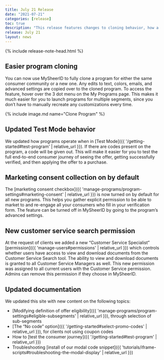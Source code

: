 ```yaml
---
title: July 21 Release
date: "2021-07-21"
categories: [release]
toc: true
description: "This release features changes to cloning behavior, how a program operates in Test Mode as well as a new permission related to the customer service search tool"
release: July 21
layout: news
---
```


{% include release-note-head.html %}

## Easier program cloning

You can now use MySheerID to fully clone a program for either the same consumer community or a new one. Any edits to text, colors, emails, and advanced settings are copied over to the cloned program. To access the feature, hover over the 3 dot menu on the My Programs page. This makes it much easier for you to launch programs for multiple segments, since you don’t have to manually recreate any customizations every time.

{% include image.md name="Clone Program" %}

## Updated Test Mode behavior

We updated how programs operate when in [Test Mode]({{ '/getting-started#test-program' | relative_url }}). If there are codes present on the program, a code will be given out. This will make it easier for you to test the full end-to-end consumer journey of seeing the offer, getting successfully verified, and then applying the offer to a purchase.

## Marketing consent collection on by default

The [marketing consent checkbox]({{ 'manage-programs/program-settings#marketing-consent' | relative_url }}) is now turned on by default for all new programs. This helps you gather explicit permission to be able to market to and re-engage all your consumers who fill in your verification form. The feature can be turned off in MySheerID by going to the program’s advanced settings.

## New customer service search permission

At the request of clients we added a new “Customer Service Specialist” [permission]({{ 'manage-users#permissions' | relative_url }}) which controls whether users have access to view and download documents from the Customer Service Search tool. The ability to view and download documents is granted to all Customer Service Managers as well. This new permission was assigned to all current users with the Customer Service permission. Admins can remove this permission if they choose in MySheerID.

## Updated documentation

We updated this site with new content on the following topics:

- [Modifying definition of offer eligibility]({{ 'manage-programs/program-settings#eligible-subsegments' | relative_url }}), through selection of sub-segments
- [The “No code” option]({{ '/getting-started#select-promo-codes' | relative_url }}), for clients not using coupon codes
- How to [test the consumer journey]({{ '/getting-started#test-program' | relative_url }})
- Troubleshooting [install of our modal code snippet]({{ 'tutorials/iframe-scripts#troubleshooting-the-modal-display' | relative_url }})
